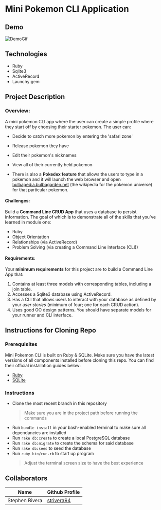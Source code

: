 # Mini Pokemon CLI Application

## Demo

![DemoGif]()

## Technologies

- Ruby
- Sqlite3
- ActiveRecord
- Launchy gem

## Project Description

### Overview:

A mini pokemon CLI app where the user can create a simple profile where they start off by choosing their starter pokemon. The user can:

- Decide to catch more pokemon by entering the 'safari zone'
- Release pokemon they have
- Edit their pokemon's nicknames
- View all of their currently held pokemon

- There is also a **Pokedex feature** that allows the users to type in a pokemon and it will launch the web browser and open [bulbapedia.bulbagarden.net](https://bulbapedia.bulbagarden.net/) (the wikipedia for the pokemon universe) for that particular pokemon.

#### Challenges:

Build a **Command Line CRUD App** that uses a database to persist information. The goal of which is to demonstrate all of the skills that you've learned in module one:

- Ruby
- Object Orientation
- Relationships (via ActiveRecord)
- Problem Solving (via creating a Command Line Interface (CLI))

#### Requirements:

Your **minimum requirements** for this project are to build a Command Line App that:

1. Contains at least three models with corresponding tables, including a join table.
2. Accesses a Sqlite3 database using ActiveRecord.
3. Has a CLI that allows users to interact with your database as defined by your _user stories_ (minimum of four; one for each CRUD action).
4. Uses good OO design patterns. You should have separate models for your runner and CLI interface.

## Instructions for Cloning Repo

### Prerequisites

Mini Pokemon CLI is built on Ruby & SQLite. Make sure you have the latest versions of all components installed before cloning this repo. You can find their official installation guides below:

- [Ruby](https://www.ruby-lang.org/en/documentation/installation/)
- [SQLite](https://www.sqlite.org/download.html)

### Instructions

- Clone the most recent branch in this repository
  > Make sure you are in the project path before running the commands
- Run `bundle install` in your bash-enabled terminal to make sure all dependancies are installed
- Run `rake db:create` to create a local PostgreSQL database
- Run `rake db:migrate` to create the schema for said database
- Run `rake db:seed` to seed the database
- Run `ruby bin/run.rb` to start up program
  > Adjust the terminal screen size to have the best experience

## Collaborators

| Name           | Github Profile                               |
| -------------- | -------------------------------------------- |
| Stephen Rivera | [strivera94 ](https://github.com/strivera94) |

